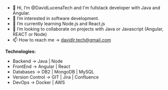 - 👋 Hi, I’m @DavidLucenaTech and I'm fullstack developer with Java and Angular.
- 👀 I’m interested in software development.
- 🌱 I’m currently learning Node.js and React.js
- 💞️ I’m looking to collaborate on projects with Java or Javascript (Angular, REACT or Node)
- 📫 How to reach me -> davidlr.tech@gmail.com

**Technologies:**
  - Backend -> Java | Node
  - FrontEnd -> Angular | React
  - Databases -> DB2 | MongoDB | MySQL
  - Version Control -> GIT | Jira | Confluence
  - DevOps -> Docker | AWS
<!---
DavidLucenaTech/DavidLucenaTech is a ✨ special ✨ repository because its `README.md` (this file) appears on your GitHub profile.
You can click the Preview link to take a look at your changes.
--->
